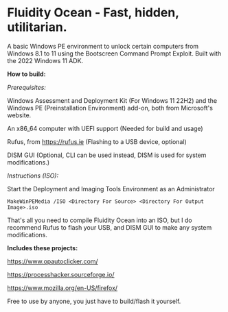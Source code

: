 # Fluidity Ocean - Fast, hidden, utilitarian.
A basic Windows PE environment to unlock certain computers from Windows 8.1 to 11 using the Bootscreen Command Prompt Exploit.
Built with the 2022 Windows 11 ADK.

**How to build:**

*Prerequisites:*

Windows Assessment and Deployment Kit (For Windows 11 22H2) and the Windows PE (Preinstallation Environment) add-on, both from Microsoft's website.

An x86_64 computer with UEFI support (Needed for build and usage)

Rufus, from https://rufus.ie (Flashing to a USB device, optional)

DISM GUI (Optional, CLI can be used instead, DISM is used for system modifications.)

*Instructions (ISO):*

Start the Deployment and Imaging Tools Environment as an Administrator

`MakeWinPEMedia /ISO <Directory For Source> <Directory For Output Image>.iso`

That's all you need to compile Fluidity Ocean into an ISO, but I do recommend Rufus to flash your USB, and DISM GUI to make any system modifications.


**Includes these projects:**

https://www.opautoclicker.com/

https://processhacker.sourceforge.io/

https://www.mozilla.org/en-US/firefox/


Free to use by anyone, you just have to build/flash it yourself.
